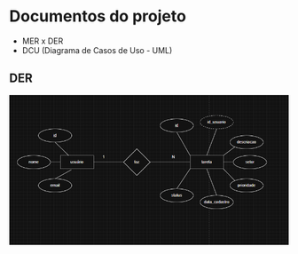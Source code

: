 # Documentos do projeto
- MER x DER
- DCU (Diagrama de Casos de Uso - UML)

## DER

![DER](./wireframes/Diagrama%20DER.png)